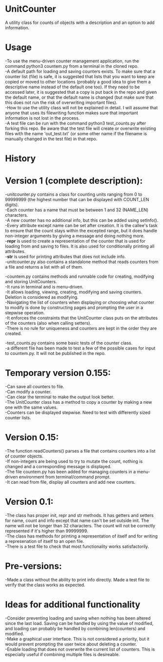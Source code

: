 # UnitCounter
A utility class for counts of objects with a description and an option to add information.

# Usage
-To use the menu-driven counter management application, run the command python3 countem.py from a terminal in the cloned repo.  
-A default path for loading and saving counters exists. To make sure that a counter list (file) is safe, it is suggested that lists that you want to keep are copied or moved to other locations (probably a good idea to give them a descriptive name instead of the default one too). If they need to be accessed later, it is suggested that a copy is put back in the repo and given the default name, or that the default name is changed (but make sure that this does not run the risk of overwriting important files).  
-How to use the utility class will not be explained in detail. I will assume that anyone that uses its filewriting function makes sure that important information is not lost in the process.  
-A test file can be run with the command python3 test_counts.py after forking this repo. Be aware that the test file will create or overwrite existing files with the name 'out_test.txt' (or some other name if the filename is manually changed in the test file) in that repo.  

# History

# Version 1 (complete description):
-unitcounter.py contains a class for counting units ranging from 0 to 99999999 (the highest number that can be displayed with COUNT_LEN digits).  
-Each counter has a name that must be between 1 and 32 (NAME_LEN) characters.  
-A new counter has no additional info, but this can be added using setInfo().  
-Every attribute except name can be set after creation. It is the callee's task to ensure that the count stays within the excepted range, but it does handle non-integer arguments by giving a message and doing nothing more.  
-__repr__ is used to create a representation of the counter that is used for loading from and saving to files. It is also used for conditionally printing all attributes.  
-__str__ is used for printing attributes that does not include info.  
-unitcounter.py also contains a standalone method that reads counters from a file and returns a list with all of them.  

-countem.py contains methods and runnable code for creating, modifying and storing UnitCounters.  
-It runs in terminal and is menu-driven.  
-It allows loading, viewing, creating, modifying and saving counters. Deletion is considered as modifying.  
-Navigating the list of counters when displaying or choosing what counter to modify is done by constructing pages and prompting the user in a stepwise operation.  
-It enforces the constraints that the UnitCounter class puts on the attributes of the counters (also when calling setters).  
-There is no rule for uniqueness and counters are kept in the order they are created.  

-test_counts.py contains some basic tests of the counter class.  
-a different file has been made to test a few of the possible cases for input to countem.py. It will not be published in the repo.  

# Temporary version 0.155:
-Can save all counters to file.  
-Can modify a counter.  
-Can clear the terminal to make the output look better.  
-The UnitCounter class has a method to copy a counter by making a new one with the same values.  
-Counters can be displayed stepwise. Need to test with differently sized counter lists.

# Version 0.15:
-The function readCounters() parses a file that contains counters into a list of counter objects.  
-If non-integers are being used to try to mutate the count, nothing is changed and a corresponding message is displayed.  
-The file countem.py has been added for managing counters in a menu-driven environment from terminal/command prompt.  
-It can read from file, display all counters and add new counters.

# Version 0.1:
-The class has proper init, repr and str methods. It has getters and setters for name, count and info except that name can't be set outside init. The name will not be longer than 32 characters. The count will not be correctly represented if it's higher than 99999999.  
-The class has methods for printing a representation of itself and for writing a represenation of itself to an open file.  
-There is a test file to check that most functionality works satisfactorily.  

# Pre-versions:
-Made a class without the ability to print info directly. Made a test file to verify that the class works as expected.  

# Ideas for additional functionality
-Consider preventing loading and saving when nothing has been altered since the last load. Saving can be handled by using the value of modified, and loading can probably be handled by combining len(counters) and modified.  
-Make a graphical user interface. This is not considered a priority, but it would prevent prompting the user twice about deleting a counter.  
-Enable loading that does not overwrite the current list of counters. This is especially useful if combining multiple files is desireable.  
